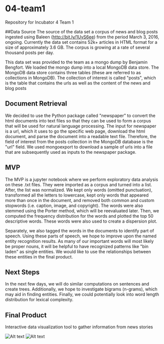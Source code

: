 # 04-team1
Repository for Incubator 4 Team 1

##Data Source
The source of the data set a corpus of news and blog posts ingested using Baleen (http://bit.ly/1UvS6ee) from the period March 3, 2016, ongoing. Currently the data set contains 52k+ articles in HTML format for a size of approximately 3.6 GB. The corpus is growing at a rate of several thousand posts per day.

This data set was provided to the team as a mongo dump by Benjamin Bengfort.  We loaded the mongo dump into a local MongoDB data store.  The MongoDB data store contains three tables (these are referred to as collections in MongoDB).  The collection of interest is called "posts", which is the table that contains the urls as well as the content of the news and blog posts

## Document Retrieval
We decided to use the Python package called "newspaper" to convert the html documents into text files so that they can be used to form a corpus that will be used for natural language processing.  The input for newspaper is a url, which it uses to go the specific web page, download the html document, and parse the document into a readable text file.  Therefore, the field of interest from the posts collection in the MongoDB database is the "url" field.  We used mongoexport to download a sample of urls into a file that are subsequently used as inputs to the newspaper package.


## MVP

The MVP is a jupyter notebook where we perform exploratory data analysis on these .txt files. They were imported as a corpus and turned into a list. After, the list was normalized. We kept only words (omitted punctuation), transformed all the letters to lowercase, kept only words that appeared more than once in the document, and removed both common and custom stopwords (i.e. caption, image, and copyright). The words were also stemmed using the Porter method, which will be reevaluated later. Then, we computed the frequency distribution for the words and plotted the top 50 descriptive words. These words were also used to create a dispersion plot.

Separately, we also tagged the words in the documents to identify part of speech. Using these parts of speech, we hope to improve upon the named entity recognition results. As many of our important words will most likely be proper nouns, it will be helpful to have recognized patterns like "bin laden" as single entities. We would like to use the relationships between these entities in the final product.

## Next Steps

In the next few days, we will do similar computations on sentences and create trees. Additionally, we hope to investigate bigrams (n-grams), which may aid in finding entities. Finally, we could potentially look into word length distribution for lexical complexity.

## Final Product

Interactive data visualization tool to gather information from news stories

![Alt text](http://dclure.org/wp-content/uploads/2014/12/timeline.jpg "Target Visualization")
![Alt text](http://dclure.org/wp-content/uploads/2014/12/compatible2.jpg)
